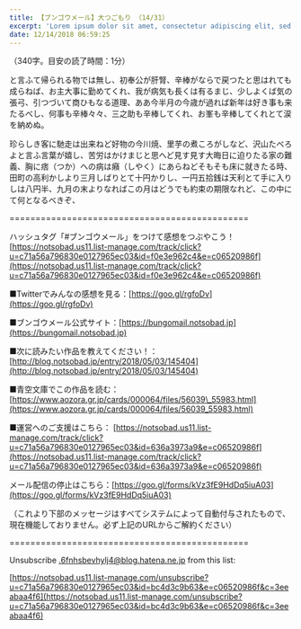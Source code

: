 ```yaml
---
title: 【ブンゴウメール】大つごもり （14/31）
excerpt: 'Lorem ipsum dolor sit amet, consectetur adipiscing elit, sed do eiusmod tempor incididunt ut labore et dolore magna aliqua. Praesent elementum facilisis leo vel fringilla est ullamcorper eget. At imperdiet dui accumsan sit amet nulla facilisi morbi tempus.'
date: 12/14/2018 06:59:25
---
```


（340字。目安の読了時間：1分）

と言ふて帰られる物では無し、初奉公が肝腎、辛棒がならで戻つたと思はれても成らねば、お主大事に勤めてくれ、我が病気も長くは有るまじ、少しよくば気の張弓、引つづいて商ひもなる道理、ああ今半月の今歳が過れば新年は好き事も来たるべし、何事も辛棒々々、三之助も辛棒してくれ、お峯も辛棒してくれとて涙を納めぬ。

珍らしき客に馳走は出来ねど好物の今川焼、里芋の煮ころがしなど、沢山たべろよと言ふ言葉が嬉し、苦労はかけまじと思へど見す見す大晦日に迫りたる家の難義、胸に痞（つか）への病は癪（しやく）にあらねどそもそも床に就きたる時、田町の高利かしより三月しばりとて十円かりし、一円五拾銭は天利とて手に入りしは八円半、九月の末よりなればこの月はどうでも約束の期限なれど、この中にて何となるべきぞ、

\==============================================

ハッシュタグ「#ブンゴウメール」をつけて感想をつぶやこう！ [https://notsobad.us11.list-manage.com/track/click?u=c71a56a796830e0127965ec03&id=f0e3e962c4&e=c06520986f](https://notsobad.us11.list-manage.com/track/click?u=c71a56a796830e0127965ec03&id=f0e3e962c4&e=c06520986f)

■Twitterでみんなの感想を見る：[https://goo.gl/rgfoDv](https://goo.gl/rgfoDv)

■ブンゴウメール公式サイト：[https://bungomail.notsobad.jp](https://bungomail.notsobad.jp)

■次に読みたい作品を教えてください！：[http://blog.notsobad.jp/entry/2018/05/03/145404](http://blog.notsobad.jp/entry/2018/05/03/145404)

■青空文庫でこの作品を読む：[https://www.aozora.gr.jp/cards/000064/files/56039\_55983.html](https://www.aozora.gr.jp/cards/000064/files/56039_55983.html)

■運営へのご支援はこちら： [https://notsobad.us11.list-manage.com/track/click?u=c71a56a796830e0127965ec03&id=636a3973a9&e=c06520986f](https://notsobad.us11.list-manage.com/track/click?u=c71a56a796830e0127965ec03&id=636a3973a9&e=c06520986f)

メール配信の停止はこちら：[https://goo.gl/forms/kVz3fE9HdDq5iuA03](https://goo.gl/forms/kVz3fE9HdDq5iuA03)

（これより下部のメッセージはすべてシステムによって自動付与されたもので、現在機能しておりません。必ず上記のURLからご解約ください）

\==============================================

Unsubscribe .6fnhsbevhylj4@blog.hatena.ne.jp from this list:

[https://notsobad.us11.list-manage.com/unsubscribe?u=c71a56a796830e0127965ec03&id=bc4d3c9b63&e=c06520986f&c=3eeabaa4f6](https://notsobad.us11.list-manage.com/unsubscribe?u=c71a56a796830e0127965ec03&id=bc4d3c9b63&e=c06520986f&c=3eeabaa4f6)